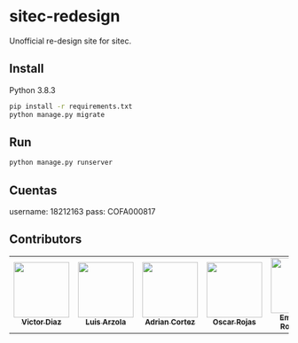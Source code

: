 # sitec-redesign

Unofficial re-design site for sitec.

## Install
Python 3.8.3
```bash
pip install -r requirements.txt
python manage.py migrate
```

## Run
```bash
python manage.py runserver
```

## Cuentas
username: 18212163  pass: COFA000817

## Contributors

<table>
  <tr>
    <td align="center"><a href="https://github.com/DictaVizor"><img src="https://avatars.githubusercontent.com/u/85518500?v=4" width="100px;" alt=""/><br /><sub><b>Victor Diaz</b></sub></a><br /></td>
        <td align="center"><a href="https://github.com/ArzolaG"><img src="https://avatars.githubusercontent.com/u/85518500?v=4" width="100px;" alt=""/><br /><sub><b>Luis Arzola</b></sub></a><br /></td>
        <td align="center"><a href="https://github.com/JaibaSuprema"><img src="https://avatars.githubusercontent.com/u/85518500?v=4" width="100px;" alt=""/><br /><sub><b>Adrian Cortez</b></sub></a><br /></td>
     <td align="center"><a href="https://github.com/oscarrojas18"><img src="https://avatars.githubusercontent.com/u/85518500?v=4" width="100px;" alt=""/><br /><sub><b>Oscar Rojas</b></sub></a><br /></td>
    <td align="center"><a href="https://github.com/EmmanuelARodriguez"><img src="https://avatars.githubusercontent.com/u/85518500?v=4" width="100px;" alt=""/><br /><sub><b>Emmanuel Rodriguez</b></sub></a><br /></td>
  </tr>
<table>

